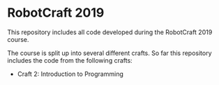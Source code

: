 # RobotCraft 2019
This repository includes all code developed during the RobotCraft 2019 course.

The course is split up into several different crafts. So far this repository includes the code from the following crafts:
* Craft 2: Introduction to Programming